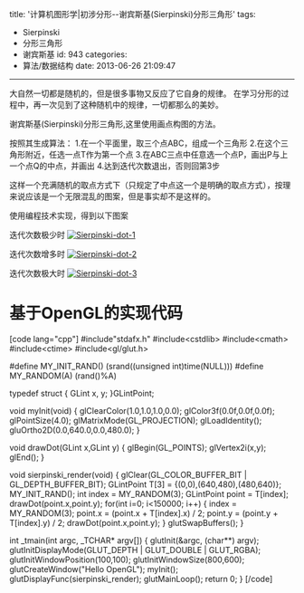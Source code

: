 title: '计算机图形学|初涉分形--谢宾斯基(Sierpinski)分形三角形'
tags:
  - Sierpinski
  - 分形三角形
  - 谢宾斯基
id: 943
categories:
  - 算法/数据结构
date: 2013-06-26 21:09:47
---

大自然一切都是随机的，但是很多事物又反应了它自身的规律。
在学习分形的过程中，再一次见到了这种随机中的规律，一切都那么的美妙。

谢宾斯基(Sierpinski)分形三角形,这里使用画点构图的方法。

按照其生成算法：
1.在一个平面里，取三个点ABC，组成一个三角形 
2.在这个三角形附近，任选一点T作为第一个点 
3.在ABC三点中任意选一个点P，画出P与上一个点Q的中点，并画出
4.达到迭代次数退出，否则回第3步 

这样一个充满随机的取点方式下（只规定了中点这一个是明确的取点方式），按理来说应该是一个无限混乱的图案，但是事实却不是这样的。

使用编程技术实现，得到以下图案

迭代次数极少时
[![Sierpinski-dot-1](http://www.aemiot.com/wp-content/uploads/2013/06/Sierpinski-dot-1.png)](http://www.aemiot.com/wp-content/uploads/2013/06/Sierpinski-dot-1.png)

迭代次数增多时
[![Sierpinski-dot-2](http://www.aemiot.com/wp-content/uploads/2013/06/Sierpinski-dot-2.png)](http://www.aemiot.com/wp-content/uploads/2013/06/Sierpinski-dot-2.png)

迭代次数极大时
[![Sierpinski-dot-3](http://www.aemiot.com/wp-content/uploads/2013/06/Sierpinski-dot-3.png)](http://www.aemiot.com/wp-content/uploads/2013/06/Sierpinski-dot-3.png)

# 基于OpenGL的实现代码

[code lang="cpp"]
#include&quot;stdafx.h&quot;
#include&lt;cstdlib&gt;
#include&lt;cmath&gt;
#include&lt;ctime&gt;
#include&lt;gl/glut.h&gt;

#define MY_INIT_RAND() (srand((unsigned int)time(NULL)))
#define MY_RANDOM(A) (rand()%A)

typedef struct
{
	GLint x,
		  y;
}GLintPoint;

void myInit(void)
{
	glClearColor(1.0,1.0,1.0,0.0);
	glColor3f(0.0f,0.0f,0.0f);
	glPointSize(4.0);
	glMatrixMode(GL_PROJECTION);
	glLoadIdentity();
	gluOrtho2D(0.0,640.0,0.0,480.0);
}

void drawDot(GLint x,GLint y)
{
	glBegin(GL_POINTS);
		glVertex2i(x,y);
	glEnd();
}

void sierpinski_render(void)
{
	glClear(GL_COLOR_BUFFER_BIT | GL_DEPTH_BUFFER_BIT);
	GLintPoint T[3] = {(0,0),(640,480),(480,640)};
	MY_INIT_RAND();
	int index = MY_RANDOM(3);
	GLintPoint point = T[index];
	drawDot(point.x,point.y);
	for(int i=0; i&lt;150000; i++)
	{
		index = MY_RANDOM(3);
		point.x = (point.x + T[index].x) / 2;
		point.y = (point.y + T[index].y) / 2;
		drawDot(point.x,point.y);
	}
	glutSwapBuffers(); 
}

int _tmain(int argc, _TCHAR* argv[])
{
	glutInit(&amp;argc, (char**) argv);
	glutInitDisplayMode(GLUT_DEPTH | GLUT_DOUBLE | GLUT_RGBA);
	glutInitWindowPosition(100,100);
	glutInitWindowSize(800,600);
	glutCreateWindow(&quot;Hello OpenGL&quot;);
	myInit();
	glutDisplayFunc(sierpinski_render);
	glutMainLoop();
	return 0;
}
[/code]